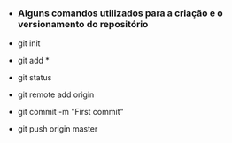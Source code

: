 - ### Alguns comandos utilizados para a criação e o versionamento do repositório

- git init

- git add *

- git status

- git remote add origin

- git commit -m "First commit"

- git push origin master